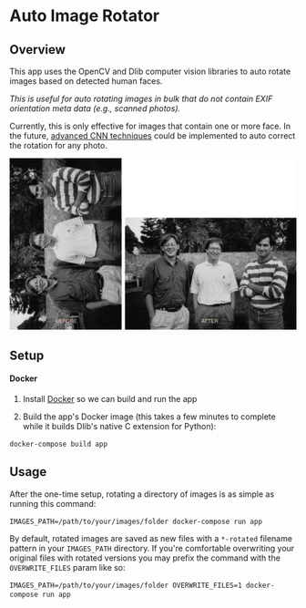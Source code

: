 # Auto Image Rotator

## Overview
This app uses the OpenCV and Dlib computer vision libraries to auto rotate images based on detected human faces.

*This is useful for auto rotating images in bulk that do not contain EXIF orientation meta data (e.g., scanned photos).*

Currently, this is only effective for images that contain one or more face. In the future, [advanced CNN techniques](https://d4nst.github.io/2017/01/12/image-orientation/) could be implemented to auto correct the rotation for any photo.

![title](images/example-before-after.jpg)

## Setup

#### Docker
1. Install [Docker](https://www.docker.com/get-started) so we can build and run the app

2. Build the app's Docker image (this takes a few minutes to complete while it builds Dlib's native C extension for Python):
```
docker-compose build app
```

## Usage
After the one-time setup, rotating a directory of images is as simple as running this command:

```
IMAGES_PATH=/path/to/your/images/folder docker-compose run app
```

By default, rotated images are saved as new files with a `*-rotated` filename pattern in your `IMAGES_PATH` directory. If you're comfortable overwriting your original files with rotated versions you may prefix the command with the `OVERWRITE_FILES` param like so:

```
IMAGES_PATH=/path/to/your/images/folder OVERWRITE_FILES=1 docker-compose run app
```
